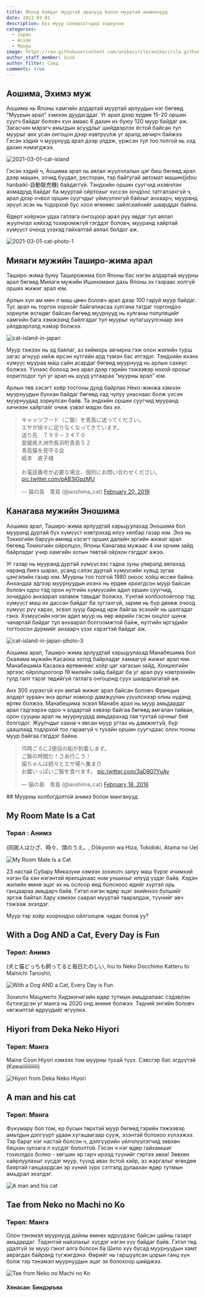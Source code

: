 ```yaml
---
title: Японд байдаг мууртай аралууд болон мууртай анимэнууд
date: 2021-03-01
description: Бүх муур сонирхогчдод зориулав
categories:
  - Japan
  - Anime
  - Manga
image: https://raw.githubusercontent.com/anikacircle/anikacircle.github.io/main/.images/cat-island-cover.jpg
author_staff_member: Suvd
author_filter: Сувд
comments: true
---
```


## Аошима, Эхимэ муж
Аошима нь Японы хамгийн алдартай мууртай арлуудын нэг бөгөөд "Муурын арал" хэмээн дуудагддаг. Уг арал дээр ердөө 15-20 оршин суугч байдаг боловч хүн амаас 6 дахин их буюу 120 муур байдаг аж. Загасчин мэрэгч амьтдын асуудлыг шийдвэрлэх ёстой байсан тул муурыг анх усан онгоцон дээр нэвтрүүлж уг аралд авчирч байжээ. Гэсэн хэдий ч муурнууд арал дээр үлдэж, үржсэн тул тоо толгой нь хэд дахин нэмэгджээ.

![2021-03-01-cat-island](https://raw.githubusercontent.com/anikacircle/anikacircle.github.io/main/.images/2021-03-01-cat-island.jpg)

Гэсэн хэдий ч, Аошима арал нь аялал жуулчлалын цэг биш бөгөөд арал дээр машин, зочид буудал, ресторан, тэр байтугай автомат машин(jidou hanbaiki-自動販売機) байдаггүй. Тэндхийн оршин суугчид ихэвчлэн ахмадууд байдаг ба мууртай ойртохыг хүссэн зочдоос татгалзахгүй ч, арал дээр очвол оршин суугчдыг үймүүлэхгүй байхыг анхаарч, мууранд эрүүл эсэх нь тодорхой бус хоол өгөхөөс зайлсхийхийг шаарддаг байна.

Өдөрт хоёрхон удаа гатлага онгоцоор арал руу явдаг тул аялал жуулчлал  хийхэд тохиромжгүй гэгддэг боловч, мууранд хайртай хүмүүст очоод үзэхэд гайхалтай аялал болдог аж.

![2021-03-01-cat-photo-1](https://raw.githubusercontent.com/anikacircle/anikacircle.github.io/main/.images/2021-03-01-cat-photo-1.jpg)

## Мияаги мужийн Таширо-жима арал
Таширо-жима буюу Таширожима бол Японы бас нэгэн алдартай муурны арал бөгөөд Мияаги мужийн Ишиномаки дахь Японы эх газраас холгүй орших жижиг арал юм.

Арлын хүн ам мөн л маш цөөн боловч арал дээр 100 гаруй муур байдаг. Тус арал нь торгон хорхойг байгалиасаа хулгана татдаг торгондоо зориулж өсгөдөг байсан бөгөөд муурнууд нь хулганы популяцийг хамгийн бага хэмжээнд байлгадаг тул муурыг нутагшуулснаар энэ үйлдвэрлэлд нэмэр болжээ.

![cat-island-in-japan](https://raw.githubusercontent.com/anikacircle/anikacircle.github.io/main/.images/cat-island-in-japan.jpg)

Муур тэжээх нь эд баялаг, аз хийморь авчирна гэж олон жилийн турш загас агнуур хийж ирсэн нутгийн ард түмэн бас итгэдэг. Тэндхийн ихэнх хүмүүс муураа маш сайн асардаг бөгөөд муурнууд нь арлын сахиус болжээ. Үүнээс болоод энэ арал дээр гэрийн тэжээвэр нохой орохыг хориглодог тул уг арал нь шууд утгаараа "муурны арал" юм.

Арлын төв хэсэгт хоёр тосгоны дунд байрлах Неко-жинжа хэмээх муурнуудын бунхан байдаг бөгөөд хад чулуу унаснаас болж үхсэн муурнуудад зориулсан байв. Та эндхийн оршин суугчид мууранд хичнээн хайртайг очиж үзвэл мэдэх биз ээ.

<blockquote class="twitter-tweet"><p lang="ja" dir="ltr">キャッツフード（ご飯）を青島に送ってください。<br>エサが徐々に足りなくなってきています。<br>送り先　７９９－３４７０<br>愛媛県大洲市長浜町青島５２<br>青島猫を見守る会<br>紙本　直子様<br><br>お電話番号が必要な場合、個別にお問い合わせください。 <a href="https://t.co/pAB3IGpzMU">pic.twitter.com/pAB3IGpzMU</a></p>&mdash; 猫の島　青島 (@aoshima_cat) <a href="https://twitter.com/aoshima_cat/status/701009274344898560?ref_src=twsrc%5Etfw">February 20, 2016</a></blockquote> <script async src="https://platform.twitter.com/widgets.js" charset="utf-8"></script>

## Канагава мужийн Эношима
Аошима арал, Таширо-жима арлуудтай харьцуулахад Эношима бол мууранд дуртай бүх хүмүүст нэвтрэхэд илүү хялбар газар юм. Энэ нь Токиогийн баруун өмнөд хэсэгт орших далайн эргийн жижиг арал бөгөөд Токиогийн ойролцоо, Японы Канагава мужаас 4 км орчим зайд байрладаг учир хамгийн хотын төвтэй ойрхон гэгддэг ажээ.

Уг газар нь мууранд дуртай хүмүүсээс гадна зуны улиралд аялахад наранд биеэ шарах, усанд сэлэх дуртай хүмүүсийн хувьд зугаа цэнгэлийн газар юм. Муурны тоо толгой 1980 оноос хойш өссөн байна. Анхандаа эдгээр муурнуудын ихэнх нь ердөө орхигдсон муур байсан боловч одоо тэд орон нутгийн хүмүүсийн адил оршин суугчид, зочиддоо анхаарал халамж тавьдаг болжээ. Үүнтэй холбоотойгоор тэд хүмүүст маш их дассан байдаг ба зугтахгүй, зарим нь бүр дөхөж очоод хүмүүс рүү харах, эсвэл зууш бариад ирж байгаа эсэхийг нь шалгадаг гэнэ. Хүмүүсийн нэгэн адил муур нь өөр өөрийн гэсэн онцлог шинж чанартай байдаг тул анхаарал болгоомжтой байж, нутгийн иргэдийн тогтоосон дүрмийг анхаарч үзэх хэрэгтэй байдаг аж.

![cat-island-in-japan-photo-3](https://raw.githubusercontent.com/anikacircle/anikacircle.github.io/main/.images/cat-island-in-japan-photo-3.jpg)

Аошима арал, Таширо-жима арлуудтай харьцуулахад Манабешима бол Окаяама мужийн Касаока хотод байрладаг хамаагүй жижиг арал юм. Манабешима Касаока өртөөнөөс хоёр цаг хагасын зайд, Хоншюгийн эргээс ойролцоогоор 19 милийн зайд байдаг ба уг арал руу нэвтрэхийн тулд галт тэрэг төдийгүй гатлага онгоцонд суух шаардлагатай аж.

Анх 300 хүрэхгүй хүн амтай жижиг арал байсан боловч Францын алдарт зураач энэ арлыг номоор дамжуулан үзүүлснээр олны нүдэнд өртөх болжээ. Манабешима эсвэл Манабе арал нь муур амьдардаг арал гэдгээрээ одоо ч алдартай хэвээр байгаа бөгөөд амгалан тайван, орон сууцны арал нь муурнуудад амьдарахад тав тухтай орчныг бий болгодог. Жуулчдыг хаана ч явсан муур угтах нь дамжиггүй, бүр цаашлаад тодорхой тоо гараагүй ч тухайн оршин суугчдаас олон тооны муур байгаа гэгддэг байна. 

<blockquote class="twitter-tweet"><p lang="ja" dir="ltr">15時ごろに2便目の船が到着します。<br>ご飯の時間だ！さあ行こう！<br>猫ちゃんは続々とエサ場へ集まり<br>お腹いっぱいご飯を食べます。 <a href="https://t.co/3aD807YuAv">pic.twitter.com/3aD807YuAv</a></p>&mdash; 猫の島　青島 (@aoshima_cat) <a href="https://twitter.com/aoshima_cat/status/700194666314993665?ref_src=twsrc%5Etfw">February 18, 2016</a></blockquote> <script async src="https://platform.twitter.com/widgets.js" charset="utf-8"></script>
## Муурны холбогдолтой анимэ болон манганууд

## My Room Mate Is a Cat 
### Төрөл : Анимэ
(同居人はひざ、時々、頭のうえ。, Dōkyonin wa Hiza, Tokidoki, Atama no Ue)

![My Room Mate Is a Cat ](https://upload.wikimedia.org/wikipedia/en/6/6d/Dōkyonin_wa_Hiza%2C_Tokidoki%2C_Atama_no_Ue._volume_1_cover.jpg)

23 настай Субару Миказүки хэмээх зохиолч залуу маш бүрэг ичимхий нэгэн ба хэн нэгэнтэй ярилцахаас ном уншихыг илүүд үздэг байв. Хэдэн жилийн өмнө эцэг эх нь ослоор өөд болсноос өдийг хүртэл орь ганцаараа амьдарч байв. Гэтэл нэгэн өдөр эцэг эхийнхээ булшийг эргэж байтал Хару хэмээх саарал мууртай тааралдаж, түүнийг авч тэжээж эхэлдэг.

Муур тэр хоёр хоорондоо ойлголцож чадах болов уу?

## With a Dog AND a Cat, Every Day is Fun
### Төрөл: Анимэ
(犬と猫どっちも飼ってると毎日たのしい, Inu to Neko Docchimo Katteru to Mainichi Tanoshii,

![With a Dog AND a Cat, Every Day is Fun](https://upload.wikimedia.org/wikipedia/en/6/6a/Inu_to_Neko_Docchimo_Katteru_to_Mainichi_Tanoshii_volume_1_cover.jpg)

Зохиолч Мацумото Хидэкичигийн өдөр тутмын амьдралаас сэдэвлэн бүтээгдсэн уг манга нь 2020 онд аниме болжээ. Тэдний энгийн боловч хөгжилтэй өдрүүдийг өгүүлнэ.

## Hiyori from Deka Neko Hiyori
### Төрөл: Манга
Maine Coon Hiyori хэмээх том муурны тухай түүх. Сэвсгэр бас эгдүүтэй (Kawaiiiiiiiiiiii)

![Hiyori from Deka Neko Hiyori](https://www.anime-planet.com/images/manga/covers/deka-neko-hiyori-20141.jpg)

## A man and his cat 
### Төрөл: Манга

Фүкүмару бол том, ер бусын төрхтэй муур бөгөөд гэрийн тэжээвэр амьтдын дэлгүүрт удаан хугацаагаар сууж, эзэнтэй болохоо хүлээжээ. Тэр бараг нэг настай болсон ч, дэлгүүрийн үйлчлүүлэгчид зөвхөн бяцхан зулзага л хүсдэг бололтой. Гэсэн ч нэг өдөр гайхамшиг тохиолдох болно - хөгшин эр гарч ирээд түүнийг гэртээ авна! Зөвхөн хайрлуулахыг хүсдэг муур, түүнд авах ёстой хайр, аз жаргалыг өгөхдөө баяртай ганцаардсан эр хүний зүрх сэтгэлд дулаахан өдөр тутмын амьдрал эхэлдэг.

![A man and his cat](https://www.anime-planet.com/images/manga/covers/a-man-and-his-cat-24330.jpg)

## Tae from Neko no Machi no Ko
### Төрөл: Манга

Олон тэнэмэл муурнууд дайны өмнөх өдрүүдээс байсан цайны газарт амьдардаг. Тэдэнтэй найзлахыг хүсдэг нэгэн хүү байдаг байв. Гэтэл төд удалгүй эх муур гэнэт алга болсон ба Шило хүү бусад муурнуудын хамт аврагдах байранд түгжигдэнэ. Өөрийг нь гаршуулсан цорын ганц хүн болж  тэр тэнэмэл муурнуудын эцэг эх болохоор шийджээ.

![Tae from Neko no Machi no Ko](https://i.gr-assets.com/images/S/compressed.photo.goodreads.com/books/1373013988l/18162824.jpg)


#### Хянасан: Биндэръяа